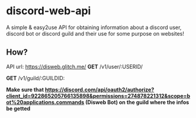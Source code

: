 # discord-web-api
A simple &amp; easy2use API for obtaining information about a discord user, discord bot or  discord guild and their use for some purpose on websites! 


## How?
API url: https://disweb.glitch.me/
**GET** /v1/user/:USERID/



**GET** /v1/guild/:GUILDID:


**Make sure that https://discord.com/api/oauth2/authorize?client_id=922865205766135898&permissions=274878221312&scope=bot%20applications.commands (Disweb Bot) on the guild where the infos be getted**
